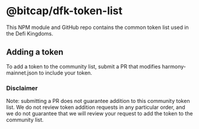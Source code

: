 # @bitcap/dfk-token-list

This NPM module and GitHub repo contains the common token list used in the Defi Kingdoms.

## Adding a token

To add a token to the community list, submit a PR that modifies harmony-mainnet.json to include your token.

### Disclaimer

Note: submitting a PR does not guarantee addition to this community token list.
We do not review token addition requests in any particular order, and we do not
guarantee that we will review your request to add the token to the community list.
